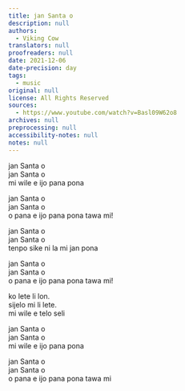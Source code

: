 ```yaml
---
title: jan Santa o
description: null
authors:
  - Viking Cow
translators: null
proofreaders: null
date: 2021-12-06
date-precision: day
tags:
  - music
original: null
license: All Rights Reserved
sources:
  - https://www.youtube.com/watch?v=Basl09W62o8
archives: null
preprocessing: null
accessibility-notes: null
notes: null
---
```


jan Santa o  \
jan Santa o  \
mi wile e ijo pana pona

jan Santa o  \
jan Santa o  \
o pana e ijo pana pona tawa mi!

jan Santa o  \
jan Santa o  \
tenpo sike ni la mi jan pona

jan Santa o  \
jan Santa o  \
o pana e ijo pana pona tawa mi!

ko lete li lon.  \
sijelo mi li lete.  \
mi wile e telo seli

jan Santa o  \
jan Santa o  \
mi wile e ijo pana pona

jan Santa o  \
jan Santa o  \
o pana e ijo pana pona tawa mi
